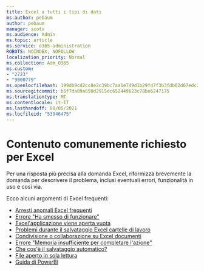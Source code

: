 ```yaml
---
title: Excel a tutti i tipi di dati
ms.author: pebaum
author: pebaum
manager: scotv
ms.audience: Admin
ms.topic: article
ms.service: o365-administration
ROBOTS: NOINDEX, NOFOLLOW
localization_priority: Normal
ms.collection: Adm_O365
ms.custom:
- "2723"
- "9000779"
ms.openlocfilehash: 199db9cd2cc8e2c39bc7aa1e749d1b29f47f3b3fdb02d07edc2b7dc10c19dbbd
ms.sourcegitcommit: b5f7da89a650d2915dc652449623c78be6247175
ms.translationtype: MT
ms.contentlocale: it-IT
ms.lasthandoff: 08/05/2021
ms.locfileid: "53946475"
---
```

# <a name="commonly-requested-content-for-excel"></a>Contenuto comunemente richiesto per Excel

Per una risposta più precisa alla domanda Excel, riformizza brevemente la domanda per descrivere il problema, inclusi eventuali errori, funzionalità in uso e così via. 

Ecco alcuni argomenti di Excel frequenti:

- [Arresti anomali Excel frequenti](https://support.office.com/article/Excel-not-responding-hangs-freezes-or-stops-working-37E7D3C9-9E84-40BF-A805-4CA6853A1FF4)
- [Errore "Ha smesso di funzionare"](https://support.office.com/client/52bd7985-4e99-4a35-84c8-2d9b8301a2fa)
- [Excel'applicazione viene aperta vuota](https://docs.microsoft.com/office/troubleshoot/excel/excel-opens-blank)
- [Problemi durante il salvataggio Excel cartelle di lavoro](https://docs.microsoft.com/office/troubleshoot/excel/issue-when-save-excel-workbooks)
- [Condivisione o collaborazione su Excel documenti](https://support.office.com/article/7152aa8b-b791-414c-a3bb-3024e46fb104)
- [Errore "Memoria insufficiente per completare l'azione"](https://docs.microsoft.com/office/troubleshoot/excel/available-resources-errors)
- [Che cos'è il salvataggio automatico?](https://support.office.com/article/6d6bd723-ebfd-4e40-b5f6-ae6e8088f7a5)
- [File aperto in sola lettura](https://support.office.com/article/why-did-my-file-open-read-only-3ab4b792-da50-4b38-8628-14c64e1f1d15)
- [Guida di PowerBI](https://powerbi.microsoft.com/support/)